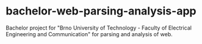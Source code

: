 # bachelor-web-parsing-analysis-app
Bachelor project for "Brno University of Technology - Faculty of Electrical Engineering and Communication" for parsing and analysis of web.
